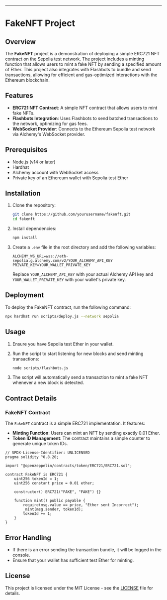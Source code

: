 
---

# FakeNFT Project

## Overview

The **FakeNFT** project is a demonstration of deploying a simple ERC721 NFT contract on the Sepolia test network. The project includes a minting function that allows users to mint a fake NFT by sending a specified amount of Ether. This project also integrates with Flashbots to bundle and send transactions, allowing for efficient and gas-optimized interactions with the Ethereum blockchain.

## Features

- **ERC721 NFT Contract**: A simple NFT contract that allows users to mint fake NFTs.
- **Flashbots Integration**: Uses Flashbots to send batched transactions to the network, optimizing for gas fees.
- **WebSocket Provider**: Connects to the Ethereum Sepolia test network via Alchemy's WebSocket provider.

## Prerequisites

- Node.js (v14 or later)
- Hardhat
- Alchemy account with WebSocket access
- Private key of an Ethereum wallet with Sepolia test Ether

## Installation

1. Clone the repository:

   ```bash
   git clone https://github.com/yourusername/fakenft.git
   cd fakenft
   ```

2. Install dependencies:

   ```bash
   npm install
   ```

3. Create a `.env` file in the root directory and add the following variables:

   ```plaintext
   ALCHEMY_WS_URL=wss://eth-sepolia.g.alchemy.com/v2/YOUR_ALCHEMY_API_KEY
   PRIVATE_KEY=YOUR_WALLET_PRIVATE_KEY
   ```

   Replace `YOUR_ALCHEMY_API_KEY` with your actual Alchemy API key and `YOUR_WALLET_PRIVATE_KEY` with your wallet's private key.

## Deployment

To deploy the FakeNFT contract, run the following command:

```bash
npx hardhat run scripts/deploy.js --network sepolia
```

## Usage

1. Ensure you have Sepolia test Ether in your wallet.
2. Run the script to start listening for new blocks and send minting transactions:

   ```bash
   node scripts/flashbots.js
   ```

3. The script will automatically send a transaction to mint a fake NFT whenever a new block is detected.

## Contract Details

### FakeNFT Contract

The `FakeNFT` contract is a simple ERC721 implementation. It features:

- **Minting Function**: Users can mint an NFT by sending exactly 0.01 Ether.
- **Token ID Management**: The contract maintains a simple counter to generate unique token IDs.

```solidity
// SPDX-License-Identifier: UNLICENSED
pragma solidity ^0.8.20;

import "@openzeppelin/contracts/token/ERC721/ERC721.sol";

contract FakeNFT is ERC721 {
    uint256 tokenId = 1;
    uint256 constant price = 0.01 ether;

    constructor() ERC721("FAKE", "FAKE") {}

    function mint() public payable {
        require(msg.value == price, "Ether sent Incorrect");
        _mint(msg.sender, tokenId);
        tokenId += 1;
    }
}
```

## Error Handling

- If there is an error sending the transaction bundle, it will be logged in the console.
- Ensure that your wallet has sufficient test Ether for minting.

## License

This project is licensed under the MIT License - see the [LICENSE](LICENSE) file for details.


